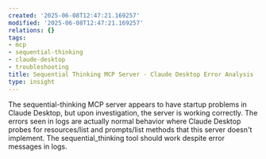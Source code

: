 ```yaml
---
created: '2025-06-08T12:47:21.169257'
modified: '2025-06-08T12:47:21.169257'
relations: {}
tags:
- mcp
- sequential-thinking
- claude-desktop
- troubleshooting
title: Sequential Thinking MCP Server - Claude Desktop Error Analysis
type: insight
---
```


The sequential-thinking MCP server appears to have startup problems in Claude Desktop, but upon investigation, the server is working correctly. The errors seen in logs are actually normal behavior where Claude Desktop probes for resources/list and prompts/list methods that this server doesn't implement. The sequential_thinking tool should work despite error messages in logs.

